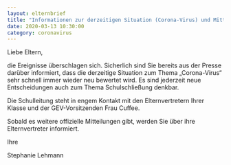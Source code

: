 ```yaml
---
layout: elternbrief
title: "Informationen zur derzeitigen Situation (Corona-Virus) und Mitteilungskette"
date: 2020-03-13 10:30:00
category: coronavirus
---
```


Liebe Eltern,

die Ereignisse überschlagen sich. Sicherlich sind Sie bereits aus der Presse darüber informiert, dass die derzeitige Situation zum Thema „Corona-Virus“ sehr schnell immer wieder neu bewertet wird. Es sind jederzeit neue Entscheidungen auch zum Thema Schulschließung denkbar.

Die Schulleitung steht in engem Kontakt mit den Elternvertretern Ihrer Klasse und der GEV-Vorsitzenden Frau Cuffee.

Sobald es weitere offizielle Mitteilungen gibt, werden Sie über ihre Elternvertreter informiert.

Ihre

Stephanie Lehmann
